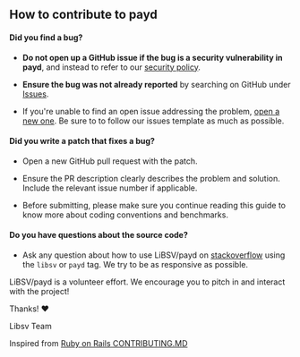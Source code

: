 ## How to contribute to payd

#### **Did you find a bug?**

* **Do not open up a GitHub issue if the bug is a security vulnerability
  in payd**, and instead to refer to our [security policy](https://github.com/libsv/payd/blob/master/SECURITY.md).

* **Ensure the bug was not already reported** by searching on GitHub under [Issues](https://github.com/libsv/payd/issues).

* If you're unable to find an open issue addressing the problem, [open a new one](https://github.com/libsv/payd/issues/new/choose). Be sure to to follow our issues template as much as possible.

#### **Did you write a patch that fixes a bug?**

* Open a new GitHub pull request with the patch.

* Ensure the PR description clearly describes the problem and solution. Include the relevant issue number if applicable.

* Before submitting, please make sure you continue reading this guide to know more about coding conventions and benchmarks.

#### **Do you have questions about the source code?**

* Ask any question about how to use LiBSV/payd on [stackoverflow](https://stackoverflow.com) using the `libsv` or `payd` tag. We try to be as responsive as possible.

LiBSV/payd is a volunteer effort. We encourage you to pitch in and interact with the project!

Thanks! :heart:

Libsv Team

Inspired from [Ruby on Rails CONTRIBUTING.MD](https://github.com/rails/rails/blob/master/CONTRIBUTING.md)
